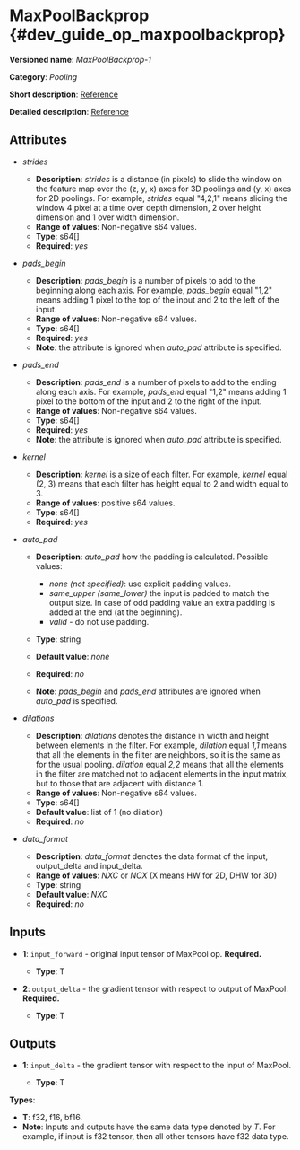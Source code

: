 # MaxPoolBackprop {#dev_guide_op_maxpoolbackprop}

**Versioned name**: *MaxPoolBackprop-1*

**Category**: *Pooling*

**Short description**:
[Reference](http://caffe.berkeleyvision.org/tutorial/layers/pooling.html)

**Detailed description**:
[Reference](http://cs231n.github.io/convolutional-networks/#pool)

## Attributes

* *strides*

  * **Description**: *strides* is a distance (in pixels) to slide the window on
    the feature map over the (z, y, x) axes for 3D poolings and (y, x) axes for
    2D poolings. For example, *strides* equal "4,2,1" means sliding the window 4
    pixel at a time over depth dimension, 2 over height dimension and 1 over
    width dimension.
  * **Range of values**: Non-negative s64 values.
  * **Type**: s64[]
  * **Required**: *yes*

* *pads_begin*

  * **Description**: *pads_begin* is a number of pixels to add to the beginning
    along each axis. For example, *pads_begin* equal "1,2" means adding 1 pixel
    to the top of the input and 2 to the left of the input.
  * **Range of values**: Non-negative s64 values.
  * **Type**: s64[]
  * **Required**: *yes*
  * **Note**: the attribute is ignored when *auto_pad* attribute is specified.

* *pads_end*

  * **Description**: *pads_end* is a number of pixels to add to the ending along
    each axis. For example, *pads_end* equal "1,2" means adding 1 pixel to the
    bottom of the input and 2 to the right of the input.
  * **Range of values**: Non-negative s64 values.
  * **Type**: s64[]
  * **Required**: *yes*
  * **Note**: the attribute is ignored when *auto_pad* attribute is specified.

* *kernel*

  * **Description**: *kernel* is a size of each filter. For example, *kernel*
    equal (2, 3) means that each filter has height equal to 2 and width equal
    to 3.
  * **Range of values**: positive s64 values.
  * **Type**: s64[]
  * **Required**: *yes*

* *auto_pad*

  * **Description**: *auto_pad* how the padding is calculated. Possible values:

    * *none (not specified)*: use explicit padding values.
    * *same_upper (same_lower)* the input is padded to match the output size.
      In case of odd padding value an extra padding is added at the end (at the
      beginning).
    * *valid* - do not use padding.

  * **Type**: string
  * **Default value**: *none*
  * **Required**: *no*
  * **Note**: *pads_begin* and *pads_end* attributes are ignored when *auto_pad*
    is specified.

* *dilations*

  * **Description**: *dilations* denotes the distance in width and height
    between elements in the filter. For example, *dilation* equal *1,1* means
    that all the elements in the filter are neighbors, so it is the same as for
    the usual pooling. *dilation* equal *2,2* means that all the elements in the
    filter are matched not to adjacent elements in the input matrix, but to
    those that are adjacent with distance 1.
  * **Range of values**: Non-negative s64 values.
  * **Type**: s64[]
  * **Default value**: list of 1 (no dilation)
  * **Required**: *no*

* *data_format*

  * **Description**: *data_format* denotes the data format of the input,
    output_delta and input_delta.
  * **Range of values**: *NXC* or *NCX* (X means HW for 2D, DHW for 3D)
  * **Type**: string
  * **Default value**: *NXC*
  * **Required**: *no*

## Inputs

* **1**: ``input_forward`` - original input tensor of MaxPool op. **Required.**

  * **Type**: T

* **2**: ``output_delta`` - the gradient tensor with respect to output of
  MaxPool. **Required.**

  * **Type**: T

## Outputs

* **1**: ``input_delta`` - the gradient tensor with respect to the input of
  MaxPool.

  * **Type**: T

**Types**:

* **T**: f32, f16, bf16.
* **Note**: Inputs and outputs have the same data type denoted by *T*. For
  example, if input is f32 tensor, then all other tensors have f32 data type.

